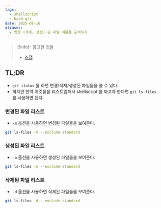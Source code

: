 ```yaml
---
tags:
  - shellscript
  - bash-git
date: 2025-06-16
aliases:
  - 변경 (삭제, 생성) 된 파일 이름들 출력하기
---
```

> [!info]- 참고한 것들
> - [스댕](https://stackoverflow.com/a/3801554)

## TL;DR

- `git status` 를 하면 변경/삭제/생성된 파일들을 볼 수 있다.
- 하지만 만약 이것을을 리스트업해서 shellscript 를 짜고자 한다면 `git ls-files` 를 사용하면 된다.

### 변경된 파일 리스트

- `-m` 옵션을 사용하면 변경된 파일들을 보여준다.

```bash
git ls-files -m --exclude-standard
```

### 생성된 파일 리스트

- `-o` 옵션을 사용하면 생성된 파일들을 보여준다.

```bash
git ls-files -o --exclude-standard
```

### 삭제된 파일 리스트

- `-d` 옵션을 사용하면 삭제된 파일들을 보여준다.

```bash
git ls-files -d --exclude-standard
```